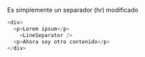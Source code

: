 Es simplemente un separador (hr) modificado

```js
<div>
  <p>Lorem ipsum</p>
    <LineSeparator />
  <p>Ahora soy otro contenido</p>
</div>
```